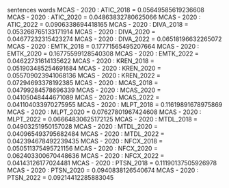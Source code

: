 sentences
words
MCAS - 2020 : ATIC_2018 = 0.05649585619236608
MCAS - 2020 : ATIC_2020 = 0.04863832780625066
MCAS - 2020 : ATIC_2022 = 0.0906338694418165
MCAS - 2020 : DIVA_2018 = 0.053268765133171914
MCAS - 2020 : DIVA_2020 = 0.04677232315423274
MCAS - 2020 : DIVA_2022 = 0.06518196632265072
MCAS - 2020 : EMTK_2018 = 0.17771565495207664
MCAS - 2020 : EMTK_2020 = 0.16775599128540308
MCAS - 2020 : EMTK_2022 = 0.04622731614135622
MCAS - 2020 : KREN_2018 = 0.051903485254691684
MCAS - 2020 : KREN_2020 = 0.055709023941068136
MCAS - 2020 : KREN_2022 = 0.07294693378192385
MCAS - 2020 : MCAS_2018 = 0.04799284578696339
MCAS - 2020 : MCAS_2020 = 0.04105048444671089
MCAS - 2020 : MCAS_2022 = 0.041104033970275955
MCAS - 2020 : MLPT_2018 = 0.11619891678975869
MCAS - 2020 : MLPT_2020 = 0.07627801967424608
MCAS - 2020 : MLPT_2022 = 0.06664830625172125
MCAS - 2020 : MTDL_2018 = 0.04903251950157028
MCAS - 2020 : MTDL_2020 = 0.040965493795682484
MCAS - 2020 : MTDL_2022 = 0.042394678492239435
MCAS - 2020 : NFCX_2018 = 0.050511375495721156
MCAS - 2020 : NFCX_2020 = 0.062403300670448636
MCAS - 2020 : NFCX_2022 = 0.04143126177024481
MCAS - 2020 : PTSN_2018 = 0.11190137505926978
MCAS - 2020 : PTSN_2020 = 0.0940838126540674
MCAS - 2020 : PTSN_2022 = 0.09214412285883045
